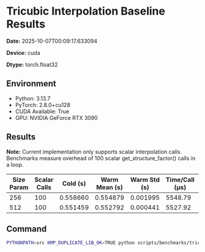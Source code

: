 # Tricubic Interpolation Baseline Results

**Date:** 2025-10-07T00:09:17.633094

**Device:** cuda

**Dtype:** torch.float32

## Environment

- Python: 3.13.7
- PyTorch: 2.8.0+cu128
- CUDA Available: True
- GPU: NVIDIA GeForce RTX 3090

## Results

**Note:** Current implementation only supports scalar interpolation calls. Benchmarks measure overhead of 100 scalar get_structure_factor() calls in a loop.

| Size Param | Scalar Calls | Cold (s) | Warm Mean (s) | Warm Std (s) | Time/Call (μs) | Calls/sec |
|------------|--------------|----------|---------------|--------------|----------------|----------|
| 256 | 100 | 0.558660 | 0.554879 | 0.001995 | 5548.79 | 180.2 |
| 512 | 100 | 0.551459 | 0.552792 | 0.000441 | 5527.92 | 180.9 |

## Command

```bash
PYTHONPATH=src KMP_DUPLICATE_LIB_OK=TRUE python scripts/benchmarks/tricubic_baseline.py --sizes 256 512 --repeats 5 --device cuda
```
